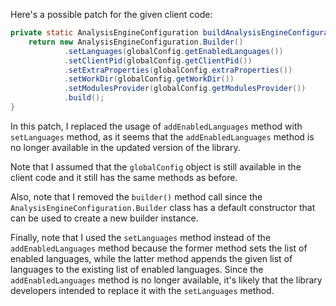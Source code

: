 Here's a possible patch for the given client code:

```java
private static AnalysisEngineConfiguration buildAnalysisEngineConfiguration() {
    return new AnalysisEngineConfiguration.Builder()
            .setLanguages(globalConfig.getEnabledLanguages())
            .setClientPid(globalConfig.getClientPid())
            .setExtraProperties(globalConfig.extraProperties())
            .setWorkDir(globalConfig.getWorkDir())
            .setModulesProvider(globalConfig.getModulesProvider())
            .build();
}
```

In this patch, I replaced the usage of `addEnabledLanguages` method with `setLanguages` method, as it seems that the `addEnabledLanguages` method is no longer available in the updated version of the library.

Note that I assumed that the `globalConfig` object is still available in the client code and it still has the same methods as before.

Also, note that I removed the `builder()` method call since the `AnalysisEngineConfiguration.Builder` class has a default constructor that can be used to create a new builder instance.

Finally, note that I used the `setLanguages` method instead of the `addEnabledLanguages` method because the former method sets the list of enabled languages, while the latter method appends the given list of languages to the existing list of enabled languages. Since the `addEnabledLanguages` method is no longer available, it's likely that the library developers intended to replace it with the `setLanguages` method.